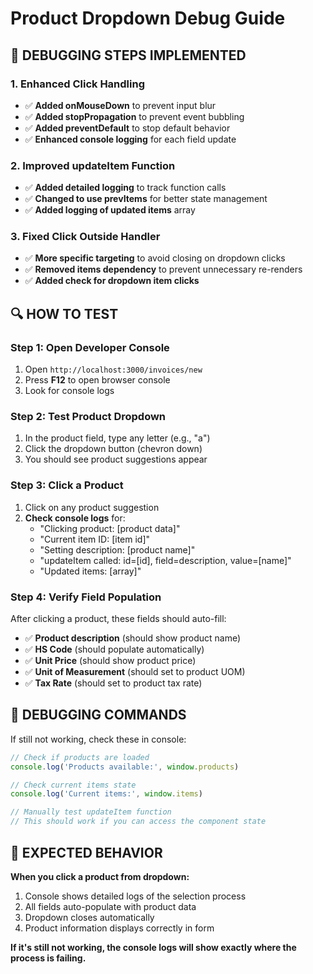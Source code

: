 # Product Dropdown Debug Guide

## 🐛 DEBUGGING STEPS IMPLEMENTED

### **1. Enhanced Click Handling**
- ✅ **Added onMouseDown** to prevent input blur
- ✅ **Added stopPropagation** to prevent event bubbling  
- ✅ **Added preventDefault** to stop default behavior
- ✅ **Enhanced console logging** for each field update

### **2. Improved updateItem Function**
- ✅ **Added detailed logging** to track function calls
- ✅ **Changed to use prevItems** for better state management
- ✅ **Added logging of updated items** array

### **3. Fixed Click Outside Handler**
- ✅ **More specific targeting** to avoid closing on dropdown clicks
- ✅ **Removed items dependency** to prevent unnecessary re-renders
- ✅ **Added check for dropdown item clicks**

## 🔍 HOW TO TEST

### **Step 1: Open Developer Console**
1. Open `http://localhost:3000/invoices/new`
2. Press **F12** to open browser console
3. Look for console logs

### **Step 2: Test Product Dropdown**
1. In the product field, type any letter (e.g., "a")
2. Click the dropdown button (chevron down)
3. You should see product suggestions appear

### **Step 3: Click a Product**
1. Click on any product suggestion
2. **Check console logs** for:
   - "Clicking product: [product data]"
   - "Current item ID: [item id]"
   - "Setting description: [product name]"
   - "updateItem called: id=[id], field=description, value=[name]"
   - "Updated items: [array]"

### **Step 4: Verify Field Population**
After clicking a product, these fields should auto-fill:
- ✅ **Product description** (should show product name)
- ✅ **HS Code** (should populate automatically)
- ✅ **Unit Price** (should show product price)
- ✅ **Unit of Measurement** (should set to product UOM)
- ✅ **Tax Rate** (should set to product tax rate)

## 🔧 DEBUGGING COMMANDS

If still not working, check these in console:

```javascript
// Check if products are loaded
console.log('Products available:', window.products)

// Check current items state
console.log('Current items:', window.items)

// Manually test updateItem function
// This should work if you can access the component state
```

## 🚀 EXPECTED BEHAVIOR

**When you click a product from dropdown:**
1. Console shows detailed logs of the selection process
2. All fields auto-populate with product data
3. Dropdown closes automatically
4. Product information displays correctly in form

**If it's still not working, the console logs will show exactly where the process is failing.**